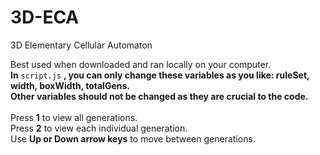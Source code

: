# 3D-ECA
3D Elementary Cellular Automaton

Best used when downloaded and ran locally on your computer.\
**In** ```script.js``` **, you can only change these variables as you like: ruleSet, width, boxWidth, totalGens.**\
**Other variables should not be changed as they are crucial to the code.**\
\
Press **1** to view all generations.\
Press **2** to view each individual generation.\
Use **Up or Down arrow keys** to move between generations.

